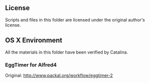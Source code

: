 ## License
Scripts and files in this folder are licensed under the original author's license.

## OS X Environment
All the materials in this folder have been verified by Catalina.

### EggTimer for Alfred4
Original: http://www.packal.org/workflow/eggtimer-2